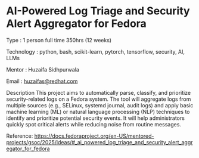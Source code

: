 # AI-Powered Log Triage and Security Alert Aggregator for Fedora

Type : 1 person full time 350hrs (12 weeks)

Technology : python, bash, scikit-learn, pytorch, tensorflow, security, AI, LLMs

Mentor : Huzaifa Sidhpurwala

Email : huzaifas@redhat.com

Description
This project aims to automatically parse, classify, and prioritize security-related logs on a Fedora system. The tool will aggregate logs from multiple sources (e.g., SELinux, systemd journal, audit logs) and apply basic machine learning (ML) or natural language processing (NLP) techniques to identify and prioritize potential security events. It will help administrators quickly spot critical alerts while reducing noise from routine messages.

Reference: https://docs.fedoraproject.org/en-US/mentored-projects/gsoc/2025/ideas/#_ai_powered_log_triage_and_security_alert_aggregator_for_fedora 
